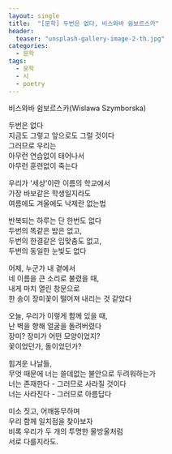 ```yaml
---
layout: single
title:  "[문학] 두번은 없다, 비스와바 쉼보르스카"
header:
  teaser: "unsplash-gallery-image-2-th.jpg"
categories: 
  - 문학
tags:
  - 문학
  - 시
  - poetry
---
```


비스와바 쉼보르스카(Wislawa Szymborska)

두번은 없다</br>
지금도 그렇고 앞으로도 그럴 것이다</br>
그러므로 우리는</br>
아무런 연습없이 태어나서</br>
아무런 훈련없이 죽는다</br>

우리가 '세상'이란 이름의 학교에서</br>
가장 바보같은 학생일지라도</br>
여름에도 겨울에도 낙제란 없는법</br>

반복되는 하루는 단 한번도 없다</br>
두번의 똑같은 밤은 없고,</br>
두번의 한결같은 입맞춤도 없고,</br>
두번의 동일한 눈빛도 없다</br>

어제, 누군가 내 곁에서</br>
네 이름을 큰 소리로 불렸을 때,</br>
내게 마치 열린 창문으로</br>
한 송이 장미꽃이 떨어져 내리는 것 같았다</br>

오늘, 우리가 이렇게 함께 있을 때,</br>
난 벽을 향해 얼굴을 돌려버렸다</br>
장미? 장미가 어떤 모양이었지?</br>
꽃이었던가, 돌이었던가?</br>

힘겨운 나날들,</br>
무엇 때문에 너는 쓸데없는 불안으로 두려워하는가</br>
너는 존재한다 - 그러므로 사라질 것이다</br>
너는 사라진다 - 그러므로 아름답다</br>

미소 짓고, 어깨동무하며</br>
우리 함께 일치점을 찾아보자</br>
비록 우리가 두 개의 투명한 물방울처럼</br>
서로 다를지라도.</br>
